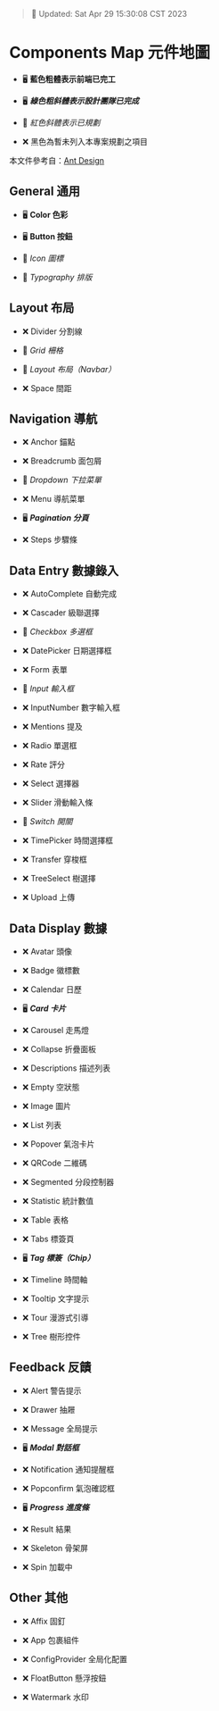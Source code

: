 > 📌 Updated: Sat Apr 29 15:30:08 CST 2023

# Components Map 元件地圖

- 🖥️ **藍色粗體表示前端已完工**

- 🖥️ ***綠色粗斜體表示設計團隊已完成***

- 📌 *紅色斜體表示已規劃*

- ❌ 黑色為暫未列入本專案規劃之項目

本文件參考自：[Ant Design](https://ant.design/components/overview-cn/)

## General 通用

- 🖥️ **Color 色彩**

- 🖥️ **Button 按鈕**

- 📌 *Icon 圖標*

- 📌 *Typography 排版*
## Layout 布局

- ❌ Divider 分割線

- 📌 *Grid 柵格*

- 📌 *Layout 布局（Navbar）*

- ❌ Space 間距
## Navigation 導航

- ❌ Anchor 錨點

- ❌ Breadcrumb 面包屑

- 📌 *Dropdown 下拉菜單*

- ❌ Menu 導航菜單

- 🖥️ ***Pagination 分頁***

- ❌ Steps 步驟條
## Data Entry 數據錄入

- ❌ AutoComplete 自動完成

- ❌ Cascader 級聯選擇

- 📌 *Checkbox 多選框*

- ❌ DatePicker 日期選擇框

- ❌ Form 表單

- 📌 *Input 輸入框*

- ❌ InputNumber 數字輸入框

- ❌ Mentions 提及

- ❌ Radio 單選框

- ❌ Rate 評分

- ❌ Select 選擇器

- ❌ Slider 滑動輸入條

- 📌 *Switch 開關*

- ❌ TimePicker 時間選擇框

- ❌ Transfer 穿梭框

- ❌ TreeSelect 樹選擇

- ❌ Upload 上傳
## Data Display 數據

- ❌ Avatar 頭像

- ❌ Badge 徽標數

- ❌ Calendar 日歷

- 🖥️ ***Card 卡片***

- ❌ Carousel 走馬燈

- ❌ Collapse 折疊面板

- ❌ Descriptions 描述列表

- ❌ Empty 空狀態

- ❌ Image 圖片

- ❌ List 列表

- ❌ Popover 氣泡卡片

- ❌ QRCode 二維碼

- ❌ Segmented 分段控制器

- ❌ Statistic 統計數值

- ❌ Table 表格

- ❌ Tabs 標簽頁

- 🖥️ ***Tag 標簽（Chip）***

- ❌ Timeline 時間軸

- ❌ Tooltip 文字提示

- ❌ Tour 漫游式引導

- ❌ Tree 樹形控件
## Feedback 反饋

- ❌ Alert 警告提示

- ❌ Drawer 抽屜

- ❌ Message 全局提示

- 🖥️ ***Modal 對話框***

- ❌ Notification 通知提醒框

- ❌ Popconfirm 氣泡確認框

- 🖥️ ***Progress 進度條***

- ❌ Result 結果

- ❌ Skeleton 骨架屏

- ❌ Spin 加載中
## Other 其他

- ❌ Affix 固釘

- ❌ App 包裹組件

- ❌ ConfigProvider 全局化配置

- ❌ FloatButton 懸浮按鈕

- ❌ Watermark 水印